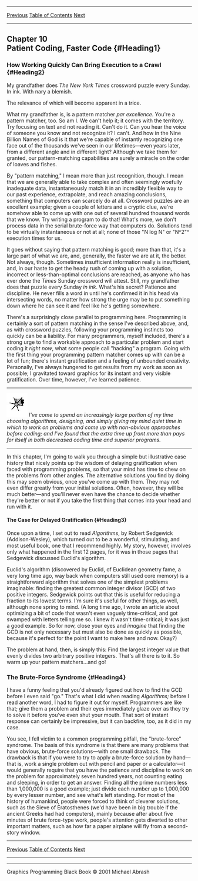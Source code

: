   ------------------------ --------------------------------- --------------------
  [Previous](09-07.html)   [Table of Contents](index.html)   [Next](10-02.html)
  ------------------------ --------------------------------- --------------------

Chapter 10\
 Patient Coding, Faster Code {#Heading1}
----------------------------

### How Working Quickly Can Bring Execution to a Crawl {#Heading2}

My grandfather does *The New York Times* crossword puzzle every Sunday.
In ink. With nary a blemish.

The relevance of which will become apparent in a trice.

What my grandfather is, is a pattern matcher *par excellence*. You're a
pattern matcher, too. So am I. We can't help it; it comes with the
territory. Try focusing on text and not reading it. Can't do it. Can you
hear the voice of someone you know and not recognize it? I can't. And
how in the Nine Billion Names of God is it that we're capable of
instantly recognizing one face out of the thousands we've seen in our
lifetimes—even years later, from a different angle and in different
light? Although we take them for granted, our pattern-matching
capabilities are surely a miracle on the order of loaves and fishes.

By "pattern matching," I mean more than just recognition, though. I mean
that we are generally able to take complex and often seemingly woefully
inadequate data, instantaneously match it in an incredibly flexible way
to our past experience, extrapolate, and reach amazing conclusions,
something that computers can scarcely do at all. Crossword puzzles are
an excellent example; given a couple of letters and a cryptic clue,
we're somehow able to come up with one out of several hundred thousand
words that we know. Try writing a program to do that! What's more, we
don't process data in the serial brute-force way that computers do.
Solutions tend to be virtually instantaneous or not at all; none of
those "N log N" or "N^2"^ execution times for us.

It goes without saying that pattern matching is good; more than that,
it's a large part of what we are, and, generally, the faster we are at
it, the better. Not always, though. Sometimes insufficient information
really is insufficient, and, in our haste to get the heady rush of
coming up with a solution, incorrect or less-than-optimal conclusions
are reached, as anyone who has ever done the *Times* Sunday crossword
will attest. Still, my grandfather does that puzzle every Sunday *in
ink*. What's his secret? Patience and discipline. He never fills a word
in until he's confirmed it in his head via intersecting words, no matter
how strong the urge may be to put something down where he can see it and
feel like he's getting somewhere.

There's a surprisingly close parallel to programming here. Programming
is certainly a sort of pattern matching in the sense I've described
above, and, as with crossword puzzles, following your programming
instincts too quickly can be a liability. For many programmers, myself
included, there's a strong urge to find a workable approach to a
particular problem and start coding it *right now*, what some people
call "hacking" a program. Going with the first thing your programming
pattern matcher comes up with can be a lot of fun; there's instant
gratification and a feeling of unbounded creativity. Personally, I've
always hungered to get results from my work as soon as possible; I
gravitated toward graphics for its instant and very visible
gratification. Over time, however, I've learned patience.

  ------------------- ---------------------------------------------------------------------------------------------------------------------------------------------------------------------------------------------------------------------------------------------------------------------------------------------------------------------------------------------------
  ![](images/i.jpg)   *I've come to spend an increasingly large portion of my time choosing algorithms, designing, and simply giving my mind quiet time in which to work on problems and come up with non-obvious approaches before coding; and I've found that the extra time up front more than pays for itself in both decreased coding time and superior programs.*
  ------------------- ---------------------------------------------------------------------------------------------------------------------------------------------------------------------------------------------------------------------------------------------------------------------------------------------------------------------------------------------------

In this chapter, I'm going to walk you through a simple but illustrative
case history that nicely points up the wisdom of delaying gratification
when faced with programming problems, so that your mind has time to chew
on the problems from other angles. The alternative solutions you find by
doing this may seem obvious, once you've come up with them. They may not
even differ greatly from your initial solutions. Often, however, they
will be much better—and you'll never even have the chance to decide
whether they're better or not if you take the first thing that comes
into your head and run with it.

#### The Case for Delayed Gratification {#Heading3}

Once upon a time, I set out to read *Algorithms*, by Robert Sedgewick
(Addison-Wesley), which turned out to be a wonderful, stimulating, and
most useful book, one that I recommend highly. My story, however,
involves only what happened in the first 12 pages, for it was in those
pages that Sedgewick discussed Euclid's algorithm.

Euclid's algorithm (discovered by Euclid, of Euclidean geometry fame, a
very long time ago, way back when computers still used core memory) is a
straightforward algorithm that solves one of the simplest problems
imaginable: finding the greatest common integer divisor (GCD) of two
positive integers. Sedgewick points out that this is useful for reducing
a fraction to its lowest terms. I'm sure it's useful for other things,
as well, although none spring to mind. (A long time ago, I wrote an
article about optimizing a bit of code that wasn't even vaguely
time-critical, and got swamped with letters telling me so. I knew it
wasn't time-critical; it was just a good example. So for now, close your
eyes and *imagine* that finding the GCD is not only necessary but must
also be done as quickly as possible, because it's perfect for the point
I want to make here and now. Okay?)

The problem at hand, then, is simply this: Find the largest integer
value that evenly divides two arbitrary positive integers. That's all
there is to it. So warm up your pattern matchers...and go!

### The Brute-Force Syndrome {#Heading4}

I have a funny feeling that you'd already figured out how to find the
GCD before I even said "go." That's what I did when reading
*Algorithms;* before I read another word, I had to figure it out for
myself. Programmers are like that; give them a problem and their eyes
immediately glaze over as they try to solve it before you've even shut
your mouth. That sort of instant response can certainly be impressive,
but it can backfire, too, as it did in my case.

You see, I fell victim to a common programming pitfall, the
"brute-force" syndrome. The basis of this syndrome is that there are
many problems that have obvious, brute-force solutions—with one small
drawback. The drawback is that if you were to try to apply a brute-force
solution by hand—that is, work a single problem out with pencil and
paper or a calculator—it would generally require that you have the
patience and discipline to work on the problem for approximately seven
hundred years, not counting eating and sleeping, in order to get an
answer. Finding all the prime numbers less than 1,000,000 is a good
example; just divide each number up to 1,000,000 by every lesser number,
and see what's left standing. For most of the history of humankind,
people were forced to think of cleverer solutions, such as the Sieve of
Eratosthenes (we'd have been in big trouble if the ancient Greeks had
had computers), mainly because after about five minutes of brute
force-type work, people's attention gets diverted to other important
matters, such as how far a paper airplane will fly from a second-story
window.

  ------------------------ --------------------------------- --------------------
  [Previous](09-07.html)   [Table of Contents](index.html)   [Next](10-02.html)
  ------------------------ --------------------------------- --------------------

* * * * *

Graphics Programming Black Book © 2001 Michael Abrash
